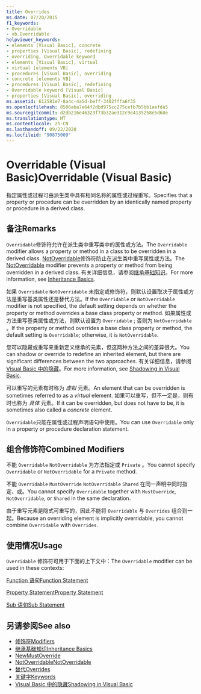 ```yaml
---
title: Overrides
ms.date: 07/20/2015
f1_keywords:
- Overridable
- vb.Overridable
helpviewer_keywords:
- elements [Visual Basic], concrete
- properties [Visual Basic], redefining
- overriding, Overridable keyword
- elements [Visual Basic], virtual
- virtual [elements VB]
- procedures [Visual Basic], overriding
- concrete [elements VB]
- procedures [Visual Basic], redefining
- Overridable keyword [Visual Basic]
- properties [Visual Basic], overriding
ms.assetid: 612581e7-8a4c-4a5d-beff-3402fffa6f35
ms.openlocfilehash: 8506aba7e64f2dbd975cc275cefb7b5bb1aefda5
ms.sourcegitcommit: d2db216e46323f73b32ae312c9e4135258e5d68e
ms.translationtype: MT
ms.contentlocale: zh-CN
ms.lasthandoff: 09/22/2020
ms.locfileid: "90875009"
---
```

# <a name="overridable-visual-basic"></a><span data-ttu-id="7c094-102">Overridable (Visual Basic)</span><span class="sxs-lookup"><span data-stu-id="7c094-102">Overridable (Visual Basic)</span></span>

<span data-ttu-id="7c094-103">指定属性或过程可由派生类中具有相同名称的属性或过程重写。</span><span class="sxs-lookup"><span data-stu-id="7c094-103">Specifies that a property or procedure can be overridden by an identically named property or procedure in a derived class.</span></span>  
  
## <a name="remarks"></a><span data-ttu-id="7c094-104">备注</span><span class="sxs-lookup"><span data-stu-id="7c094-104">Remarks</span></span>  

 <span data-ttu-id="7c094-105">`Overridable`修饰符允许在派生类中重写类中的属性或方法。</span><span class="sxs-lookup"><span data-stu-id="7c094-105">The `Overridable` modifier allows a property or method in a class to be overridden in a derived class.</span></span> <span data-ttu-id="7c094-106">[NotOverridable](notoverridable.md)修饰符防止在派生类中重写属性或方法。</span><span class="sxs-lookup"><span data-stu-id="7c094-106">The [NotOverridable](notoverridable.md) modifier prevents a property or method from being overridden in a derived class.</span></span>  <span data-ttu-id="7c094-107">有关详细信息，请参阅[继承基础知识](../../programming-guide/language-features/objects-and-classes/inheritance-basics.md)。</span><span class="sxs-lookup"><span data-stu-id="7c094-107">For more information, see [Inheritance Basics](../../programming-guide/language-features/objects-and-classes/inheritance-basics.md).</span></span>  
  
 <span data-ttu-id="7c094-108">如果 `Overridable` `NotOverridable` 未指定或修饰符，则默认设置取决于属性或方法是重写基类属性还是替代方法。</span><span class="sxs-lookup"><span data-stu-id="7c094-108">If the `Overridable` or `NotOverridable` modifier is not specified, the default setting depends on whether the property or method overrides a base class property or method.</span></span> <span data-ttu-id="7c094-109">如果属性或方法重写基类属性或方法，则默认设置为 `Overridable` ; 否则为 `NotOverridable` 。</span><span class="sxs-lookup"><span data-stu-id="7c094-109">If the property or method overrides a base class property or method, the default setting is `Overridable`; otherwise, it is `NotOverridable`.</span></span>  
  
 <span data-ttu-id="7c094-110">您可以隐藏或重写来重新定义继承的元素，但这两种方法之间的差异很大。</span><span class="sxs-lookup"><span data-stu-id="7c094-110">You can shadow or override to redefine an inherited element, but there are significant differences between the two approaches.</span></span> <span data-ttu-id="7c094-111">有关详细信息，请参阅 [Visual Basic 中的隐藏](../../programming-guide/language-features/declared-elements/shadowing.md)。</span><span class="sxs-lookup"><span data-stu-id="7c094-111">For more information, see [Shadowing in Visual Basic](../../programming-guide/language-features/declared-elements/shadowing.md).</span></span>  
  
 <span data-ttu-id="7c094-112">可以重写的元素有时称为 *虚拟* 元素。</span><span class="sxs-lookup"><span data-stu-id="7c094-112">An element that can be overridden is sometimes referred to as a *virtual* element.</span></span> <span data-ttu-id="7c094-113">如果可以重写，但不一定是，则有时也称为 *具体* 元素。</span><span class="sxs-lookup"><span data-stu-id="7c094-113">If it can be overridden, but does not have to be, it is sometimes also called a *concrete* element.</span></span>  
  
 <span data-ttu-id="7c094-114">`Overridable`只能在属性或过程声明语句中使用。</span><span class="sxs-lookup"><span data-stu-id="7c094-114">You can use `Overridable` only in a property or procedure declaration statement.</span></span>  
  
## <a name="combined-modifiers"></a><span data-ttu-id="7c094-115">组合修饰符</span><span class="sxs-lookup"><span data-stu-id="7c094-115">Combined Modifiers</span></span>  

 <span data-ttu-id="7c094-116">不能 `Overridable` `NotOverridable` 为方法指定或 `Private` 。</span><span class="sxs-lookup"><span data-stu-id="7c094-116">You cannot specify `Overridable` or `NotOverridable` for a `Private` method.</span></span>  
  
 <span data-ttu-id="7c094-117">不能 `Overridable` `MustOverride` `NotOverridable` `Shared` 在同一声明中同时指定、或。</span><span class="sxs-lookup"><span data-stu-id="7c094-117">You cannot specify `Overridable` together with `MustOverride`, `NotOverridable`, or `Shared` in the same declaration.</span></span>  
  
 <span data-ttu-id="7c094-118">由于重写元素是隐式可重写的，因此不能将 `Overridable` 与 `Overrides` 组合到一起。</span><span class="sxs-lookup"><span data-stu-id="7c094-118">Because an overriding element is implicitly overridable, you cannot combine `Overridable` with `Overrides`.</span></span>  
  
## <a name="usage"></a><span data-ttu-id="7c094-119">使用情况</span><span class="sxs-lookup"><span data-stu-id="7c094-119">Usage</span></span>  

 <span data-ttu-id="7c094-120">`Overridable` 修饰符可用于下面的上下文中：</span><span class="sxs-lookup"><span data-stu-id="7c094-120">The `Overridable` modifier can be used in these contexts:</span></span>  
  
 [<span data-ttu-id="7c094-121">Function 语句</span><span class="sxs-lookup"><span data-stu-id="7c094-121">Function Statement</span></span>](../statements/function-statement.md)  
  
 [<span data-ttu-id="7c094-122">Property Statement</span><span class="sxs-lookup"><span data-stu-id="7c094-122">Property Statement</span></span>](../statements/property-statement.md)  
  
 [<span data-ttu-id="7c094-123">Sub 语句</span><span class="sxs-lookup"><span data-stu-id="7c094-123">Sub Statement</span></span>](../statements/sub-statement.md)  
  
## <a name="see-also"></a><span data-ttu-id="7c094-124">另请参阅</span><span class="sxs-lookup"><span data-stu-id="7c094-124">See also</span></span>

- [<span data-ttu-id="7c094-125">修饰符</span><span class="sxs-lookup"><span data-stu-id="7c094-125">Modifiers</span></span>](index.md)
- [<span data-ttu-id="7c094-126">继承基础知识</span><span class="sxs-lookup"><span data-stu-id="7c094-126">Inheritance Basics</span></span>](../../programming-guide/language-features/objects-and-classes/inheritance-basics.md)
- [<span data-ttu-id="7c094-127">New</span><span class="sxs-lookup"><span data-stu-id="7c094-127">MustOverride</span></span>](mustoverride.md)
- [<span data-ttu-id="7c094-128">NotOverridable</span><span class="sxs-lookup"><span data-stu-id="7c094-128">NotOverridable</span></span>](notoverridable.md)
- [<span data-ttu-id="7c094-129">替代</span><span class="sxs-lookup"><span data-stu-id="7c094-129">Overrides</span></span>](overrides.md)
- [<span data-ttu-id="7c094-130">关键字</span><span class="sxs-lookup"><span data-stu-id="7c094-130">Keywords</span></span>](../keywords/index.md)
- [<span data-ttu-id="7c094-131">Visual Basic 中的隐藏</span><span class="sxs-lookup"><span data-stu-id="7c094-131">Shadowing in Visual Basic</span></span>](../../programming-guide/language-features/declared-elements/shadowing.md)
